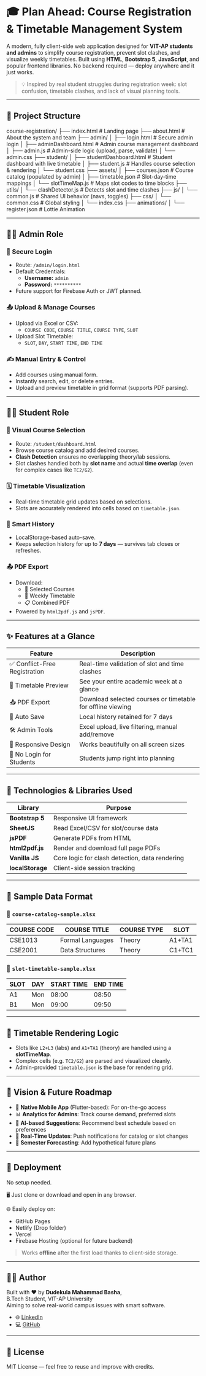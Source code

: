# 🎓 Plan Ahead: Course Registration & Timetable Management System

A modern, fully client-side web application designed for **VIT-AP students and admins** to simplify course registration, prevent slot clashes, and visualize weekly timetables. Built using **HTML**, **Bootstrap 5**, **JavaScript**, and popular frontend libraries. No backend required — deploy anywhere and it just works.

> 💡 Inspired by real student struggles during registration week: slot confusion, timetable clashes, and lack of visual planning tools.

---

## 📂 Project Structure

course-registration/
├── index.html # Landing page
├── about.html # About the system and team
├── admin/
│ ├── login.html # Secure admin login
│ ├── adminDashboard.html # Admin course management dashboard
│ ├── admin.js # Admin-side logic (upload, parse, validate)
│ └── admin.css
├── student/
│ ├── studentDashboard.html # Student dashboard with live timetable
│ ├── student.js # Handles course selection & rendering
│ └── student.css
├── assets/
│ ├── courses.json # Course catalog (populated by admin)
│ ├── timetable.json # Slot-day-time mappings
│ └── slotTimeMap.js # Maps slot codes to time blocks
├── utils/
│ └── clashDetector.js # Detects slot and time clashes
├── js/
│ └── common.js # Shared UI behavior (navs, toggles)
├── css/
│ └── common.css # Global styling
│ └── index.css
├── animations/
│ └── register.json # Lottie Animation


---

## 👩‍💼 Admin Role

### 🔐 Secure Login
- Route: `/admin/login.html`
- Default Credentials:
  - **Username:** `admin`
  - **Password:** `**********`
- Future support for Firebase Auth or JWT planned.

### 📤 Upload & Manage Courses
- Upload via Excel or CSV:
  - `COURSE CODE`, `COURSE TITLE`, `COURSE TYPE`, `SLOT`
- Upload Slot Timetable:
  - `SLOT`, `DAY`, `START TIME`, `END TIME`

### ✍️ Manual Entry & Control
- Add courses using manual form.
- Instantly search, edit, or delete entries.
- Upload and preview timetable in grid format (supports PDF parsing).

---

## 👨‍🎓 Student Role

### 🧾 Visual Course Selection
- Route: `/student/dashboard.html`
- Browse course catalog and add desired courses.
- **Clash Detection** ensures no overlapping theory/lab sessions.
- Slot clashes handled both by **slot name** and actual **time overlap** (even for complex cases like `TC2/G2`).

### 🗓️ Timetable Visualization
- Real-time timetable grid updates based on selections.
- Slots are accurately rendered into cells based on `timetable.json`.

### 💾 Smart History
- LocalStorage-based auto-save.
- Keeps selection history for up to **7 days** — survives tab closes or refreshes.

### 📤 PDF Export
- Download:
  - 📘 Selected Courses
  - 📆 Weekly Timetable
  - 📋 Combined PDF
- Powered by `html2pdf.js` and `jsPDF`.

---

## ✨ Features at a Glance

| Feature                       | Description                                                                 |
|------------------------------|-----------------------------------------------------------------------------|
| ✅ Conflict-Free Registration | Real-time validation of slot and time clashes                              |
| 🧠 Timetable Preview          | See your entire academic week at a glance                                  |
| 📤 PDF Export                 | Download selected courses or timetable for offline viewing                 |
| 💾 Auto Save                 | Local history retained for 7 days                                          |
| 🛠️ Admin Tools               | Excel upload, live filtering, manual add/remove                            |
| 📱 Responsive Design          | Works beautifully on all screen sizes                                      |
| 🔐 No Login for Students      | Students jump right into planning                                          |

---

## 🧰 Technologies & Libraries Used

| Library        | Purpose                           |
|----------------|-----------------------------------|
| **Bootstrap 5**| Responsive UI framework           |
| **SheetJS**    | Read Excel/CSV for slot/course data|
| **jsPDF**      | Generate PDFs from HTML           |
| **html2pdf.js**| Render and download full page PDFs|
| **Vanilla JS** | Core logic for clash detection, data rendering |
| **localStorage**| Client-side session tracking      |

---

## 🧪 Sample Data Format

### 📘 `course-catalog-sample.xlsx`
| COURSE CODE | COURSE TITLE       | COURSE TYPE | SLOT       |
|-------------|--------------------|-------------|------------|
| CSE1013     | Formal Languages   | Theory      | A1+TA1     |
| CSE2001     | Data Structures    | Theory      | C1+TC1     |

### 📆 `slot-timetable-sample.xlsx`
| SLOT | DAY  | START TIME | END TIME |
|------|------|------------|----------|
| A1   | Mon  | 08:00      | 08:50    |
| B1   | Mon  | 09:00      | 09:50    |

---

## 🧱 Timetable Rendering Logic

- Slots like `L2+L3` (labs) and `A1+TA1` (theory) are handled using a **slotTimeMap**.
- Complex cells (e.g. `TC2/G2`) are parsed and visualized cleanly.
- Admin-provided `timetable.json` is the base for rendering grid.

---

## 🔮 Vision & Future Roadmap

- 📱 **Native Mobile App** (Flutter-based): For on-the-go access
- 📊 **Analytics for Admins**: Track course demand, preferred slots
- 🧠 **AI-based Suggestions**: Recommend best schedule based on preferences
- 🔔 **Real-Time Updates**: Push notifications for catalog or slot changes
- 🧾 **Semester Forecasting**: Add hypothetical future plans

---

## 🚀 Deployment

No setup needed.

🖥️ Just clone or download and open in any browser.

🌐 Easily deploy on:
- GitHub Pages
- Netlify (Drop folder)
- Vercel
- Firebase Hosting (optional for future backend)

> Works **offline** after the first load thanks to client-side storage.

---

## 👨‍💻 Author

Built with ❤️ by **Dudekula Mahammad Basha**,  
B.Tech Student, VIT-AP University  
Aiming to solve real-world campus issues with smart software.

- 🌐 [LinkedIn](https://www.linkedin.com/in/mahammadbasha1004/)
- 💻 [GitHub](https://github.com/Mahammad2004)

---

## 📜 License

MIT License — feel free to reuse and improve with credits.